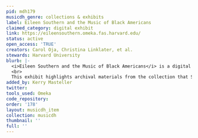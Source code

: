 ```yaml
---
pid: mdh179
musicdh_genre: collections & exhibits
label: Eileen Southern and the Music of Black Americans
claimed_category: digital exhibit
link: https://eileensouthern.omeka.fas.harvard.edu/
status: active
open_access: 'TRUE'
creators: Carol Oja, Christina Linklater, et al.
stewards: Harvard University
blurb: |-
  <i>Eileen Southern and the Music of Black Americans</i> is a digital exhibit centered on Eileen Jackson Southern (1920-2002), an extraordinary scholar whose landmark book <i>The Music of Black Americans</i> (W. W. Norton, 1st edition 1971) inspired the academic subfield of Black music studies. In 1976 Southern became the first African American woman tenured in Harvard’s Faculty of Arts and Sciences. In both research and teaching, she confronted racial and gender biases, yet she persistently pursued the work she believed in.
  <br>
  This exhibit highlights archival materials from the collection that Southern left to the Harvard University Archives, and it introduces visitors to Southern’s life and legacy.
added_by: Kerry Masteller
twitter: 
tools_used: Omeka
code_repository: 
order: '178'
layout: musicdh_item
collection: musicdh
thumbnail: ''
full: ''
---
```

